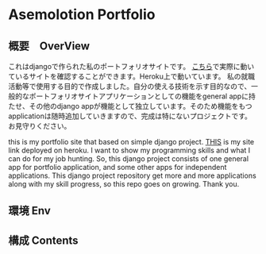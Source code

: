 # Asemolotion Portfolio

## 概要　OverView 
これはdjangoで作られた私のポートフォリオサイトです。
<a href='https://asemolotion-portfolio.herokuapp.com/'>こちら</a>で実際に動いているサイトを確認することができます。Heroku上で動いています。
私の就職活動等で使用する目的で作成しました。自分の使える技術を示す目的なので、一般的なポートフォリオサイトアプリケーションとしての機能をgeneral appに持たせ、その他のdjango appが機能として独立しています。そのため機能をもつapplicationは随時追加していきますので、完成は特にないプロジェクトです。お見守りください。

this is my portfolio site that based on simple django project.
<a href='https://asemolotion-portfolio.herokuapp.com/'>THIS</a> is my site link deployed on heroku.
I want to show my programming skills and what I can do for my job hunting. So, this django project consists of one general app for portfolio application, and some other apps for independent applications. This django project repository get more and more applications along with my skill progress, so this repo goes on growing. Thank you.

## 環境 Env


## 構成 Contents
